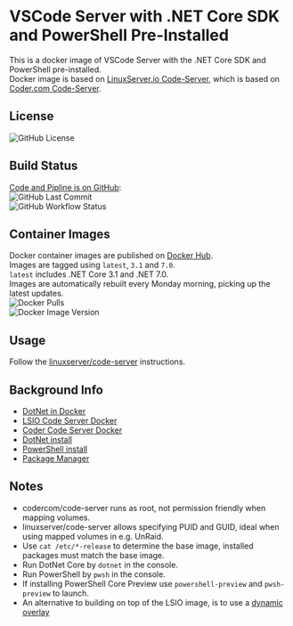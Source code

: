 # VSCode Server with .NET Core SDK and PowerShell Pre-Installed

This is a docker image of VSCode Server with the .NET Core SDK and PowerShell pre-installed.  
Docker image is based on [LinuxServer.io Code-Server](https://github.com/linuxserver/docker-code-server), which is based on [Coder.com Code-Server](https://github.com/cdr/code-server).  

## License

![GitHub License](https://img.shields.io/github/license/vkhurana/VSCode-Server-DotNetCore)  

## Build Status

[Code and Pipline is on GitHub](https://github.com/vkhurana/VSCode-Server-DotNetCore):  
![GitHub Last Commit](https://img.shields.io/github/last-commit/vkhurana/VSCode-Server-DotNetCore?logo=github)  
![GitHub Workflow Status](https://img.shields.io/github/workflow/status/vkhurana/VSCode-Server-DotNetCore/Build%20and%20Publish%20Docker%20Images?logo=github)

## Container Images

Docker container images are published on [Docker Hub](https://hub.docker.com/r/vkhurana/vscode-server-dotnetcore).  
Images are tagged using `latest`, `3.1` and `7.0`.  
`latest` includes .NET Core 3.1 and .NET 7.0.  
Images are automatically rebuilt every Monday morning, picking up the latest updates.  
![Docker Pulls](https://img.shields.io/docker/pulls/vkhurana/vscode-server-dotnetcore?logo=docker)  
![Docker Image Version](https://img.shields.io/docker/v/vkhurana/vscode-server-dotnetcore/latest?logo=docker)

## Usage

Follow the [linuxserver/code-server](https://hub.docker.com/r/linuxserver/code-server) instructions.

## Background Info

- [DotNet in Docker](https://github.com/dotnet/dotnet-docker/blob/master/3.0/sdk/bionic/amd64/Dockerfile)
- [LSIO Code Server Docker](https://github.com/linuxserver/docker-code-server/blob/master/Dockerfile)
- [Coder Code Server Docker](https://github.com/cdr/code-server/blob/master/Dockerfile)
- [DotNet install](https://docs.microsoft.com/en-us/dotnet/core/install/linux-package-manager-ubuntu-1804)
- [PowerShell install](https://docs.microsoft.com/en-us/powershell/scripting/install/installing-powershell-core-on-linux?view=powershell-7#ubuntu-1804)
- [Package Manager](https://dotnet.microsoft.com/download/linux-package-manager/ubuntu18-04/sdk-current)

## Notes

- codercom/code-server runs as root, not permission friendly when mapping volumes.
- linuxserver/code-server allows specifying PUID and GUID, ideal when using mapped volumes in e.g. UnRaid.
- Use `cat /etc/*-release` to determine the base image, installed packages must match the base image.
- Run DotNet Core by `dotnet` in the console.
- Run PowerShell by `pwsh` in the console.
- If installing PowerShell Core Preview use `powershell-preview` and `pwsh-preview` to launch.
- An alternative to building on top of the LSIO image, is to use a [dynamic overlay](https://blog.linuxserver.io/2019/09/14/customizing-our-containers/)
